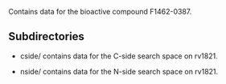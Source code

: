 Contains data for the bioactive compound F1462-0387.

## Subdirectories

- cside/ contains data for the C-side search space on rv1821.

- nside/ contains data for the N-side search space on rv1821.

